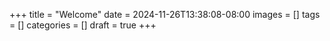 +++
title = "Welcome"
date = 2024-11-26T13:38:08-08:00
images = []
tags = []
categories = []
draft = true
+++
